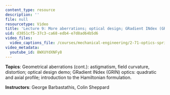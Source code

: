 ```yaml
---
content_type: resource
description: ''
file: null
resourcetype: Video
title: 'Lecture 9: More aberrations; optical design; GRadient INdex (GRIN)'
uid: d3851cf5-37c3-ca68-edb4-e7d8ad64b5d6
video_files:
  video_captions_file: /courses/mechanical-engineering/2-71-optics-spring-2009/video-lectures/lecture-9-more-aberrations-optical-design-gradient-index-grin/8WXUYdXNFy8.vtt
video_metadata:
  youtube_id: 8WXUYdXNFy8
---
```


**Topics**: Geometrical aberrations (cont.): astigmatism, field curvature, distortion; optical design demo; GRadient INdex (GRIN) optics: quadratic and axial profile; introduction to the Hamiltonian formulation.

**Instructors**: George Barbastathis, Colin Sheppard